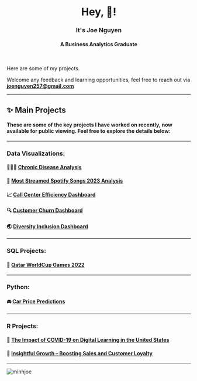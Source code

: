 <h1 align="center">Hey, 🙋! </h1> 
<h3 align="center">It's Joe Nguyen </h3> </p> <h4 align="center"> A Business Analytics Graduate </h4>


<br />

Here are some of my projects. </p>
Welcome any feedback and learning opportunities, feel free to reach out via **joenguyen257@gmail.com**

---
## ✨ Main Projects

#### These are some of the key projects I have worked on recently, now available for public viewing. Feel free to explore the details below:
---
### Data Visualizations:
#### 🧑‍🤝‍🧑 [Chronic Disease Analysis](https://public.tableau.com/views/ChronicDiseaseDashboard_17550898420640/Overview?:language=en-US&:sid=&:redirect=auth&:display_count=n&:origin=viz_share_link)
#### 🏡 [Most Streamed Spotify Songs 2023 Analysis](https://github.com/minhjoe/Predictive-Analytics-for-Sony-Music-Visualizing-Song-Success-in-2023/tree/main)
#### 📈 [Call Center Efficiency Dashboard](https://app.powerbi.com/view?r=eyJrIjoiOTc0NGM1ZmEtYTQ1Ni00Nzk1LTg5Y2UtYTA3NWU1MTc5ODI3IiwidCI6IjgyYzUxNGMxLWE3MTctNDA4Ny1iZTA2LWQ0MGQyMDcwYWQ1MiJ9)
#### 🔍 [Customer Churn Dashboard](https://github.com/minhjoe/PowerBI-Dashboard-Portfolio/blob/main/customer-churn.pdf)
#### 🌏 [Diversity Inclusion Dashboard](https://github.com/minhjoe/PowerBI-Dashboard-Portfolio/blob/main/diversity-inclusion.pdf)
---
### SQL Projects:
#### 🏅 [Qatar WorldCup Games 2022](https://github.com/minhjoe/SQL-Database-Design-for-Qatar-2022-World-Cup)
---
### Python:
#### 🚘 [Car Price Predictions](https://github.com/minhjoe/Car-Price-Prediction)
---
### R Projects:

#### 🔢 [The Impact of COVID-19 on Digital Learning in the United States](https://github.com/minhjoe/COVID19-Education-Impact)

#### 🛒 [Insightful Growth – Boosting Sales and Customer Loyalty ](https://github.com/minhjoe/Dibs-Sales-Marketing-Optimization) 

---

<p align="left"> <img src="https://komarev.com/ghpvc/?username=minhjoe&label=Profile%20views&color=0e75b6&style=flat" alt="minhjoe" /> </p>
